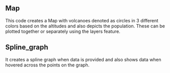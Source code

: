## Map
This code creates a Map with volcanoes denoted as circles in 3 different colors based on the altitudes and also depicts the population. These can be plotted together or separately using the layers feature. 

## Spline_graph
It creates a spline graph when data is provided and also shows data when hovered across the points on the graph.
